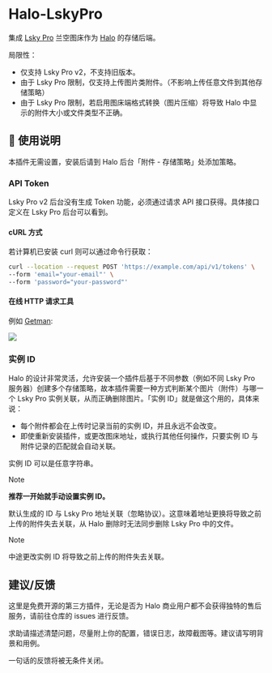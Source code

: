 # Halo-LskyPro

集成 [Lsky Pro](https://www.lsky.pro/) 兰空图床作为 [Halo](https://www.halo.run/) 的存储后端。

局限性：

- 仅支持 Lsky Pro v2，不支持旧版本。
- 由于 Lsky Pro 限制，仅支持上传图片类附件。（不影响上传任意文件到其他存储策略）
- 由于 Lsky Pro 限制，若启用图床端格式转换（图片压缩）将导致 Halo 中显示的附件大小或文件类型不正确。

## 📖 使用说明

本插件无需设置，安装后请到 Halo 后台「附件 - 存储策略」处添加策略。

### API Token

Lsky Pro v2 后台没有生成 Token 功能，必须通过请求 API 接口获得。具体接口定义在 Lsky Pro 后台可以看到。

#### cURL 方式

若计算机已安装 curl 则可以通过命令行获取：

```bash
curl --location --request POST 'https://example.com/api/v1/tokens' \
--form 'email="your-email"' \
--form 'password="your-password"'
```

#### 在线 HTTP 请求工具

例如 [Getman](https://getman.cn/):

![](https://img.chenhe.cc/i/2024/04/27/662c45de49a6e.webp)



### 实例 ID

Halo 的设计非常灵活，允许安装一个插件后基于不同参数（例如不同 Lsky Pro 服务器）创建多个存储策略，故本插件需要一种方式判断某个图片（附件）与哪一个 Lsky Pro 实例关联，从而正确删除图片。「实例 ID」就是做这个用的，具体来说：

- 每个附件都会在上传时记录当前的实例 ID，并且永远不会改变。
- 即使重新安装插件，或更改图床地址，或执行其他任何操作，只要实例 ID 与附件记录的匹配就会自动关联。

实例 ID 可以是任意字符串。

> [!NOTE]
>
> **推荐一开始就手动设置实例 ID。**
>
> 默认生成的 ID 与 Lsky Pro 地址关联（忽略协议）。这意味着地址更换将导致之前上传的附件失去关联，从 Halo 删除时无法同步删除 Lsky Pro 中的文件。

> [!NOTE]
>
> 中途更改实例 ID 将导致之前上传的附件失去关联。

## 建议/反馈

这里是免费开源的第三方插件，无论是否为 Halo 商业用户都不会获得独特的售后服务，请前往仓库的 issues 进行反馈。

求助请描述清楚问题，尽量附上你的配置，错误日志，故障截图等。建议请写明背景和用例。

一句话的反馈将被无条件关闭。
